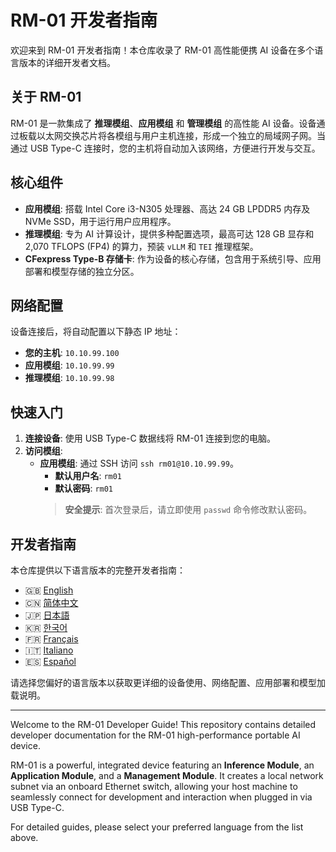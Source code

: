 # RM-01 开发者指南

欢迎来到 RM-01 开发者指南！本仓库收录了 RM-01 高性能便携 AI 设备在多个语言版本的详细开发者文档。

## 关于 RM-01

RM-01 是一款集成了 **推理模组**、**应用模组** 和 **管理模组** 的高性能 AI 设备。设备通过板载以太网交换芯片将各模组与用户主机连接，形成一个独立的局域网子网。当通过 USB Type-C 连接时，您的主机将自动加入该网络，方便进行开发与交互。

## 核心组件

- **应用模组**: 搭载 Intel Core i3-N305 处理器、高达 24 GB LPDDR5 内存及 NVMe SSD，用于运行用户应用程序。
- **推理模组**: 专为 AI 计算设计，提供多种配置选项，最高可达 128 GB 显存和 2,070 TFLOPS (FP4) 的算力，预装 `vLLM` 和 `TEI` 推理框架。
- **CFexpress Type-B 存储卡**: 作为设备的核心存储，包含用于系统引导、应用部署和模型存储的独立分区。

## 网络配置

设备连接后，将自动配置以下静态 IP 地址：

- **您的主机**: `10.10.99.100`
- **应用模组**: `10.10.99.99`
- **推理模组**: `10.10.99.98`

## 快速入门

1.  **连接设备**: 使用 USB Type-C 数据线将 RM-01 连接到您的电脑。
2.  **访问模组**:
    - **应用模组**: 通过 SSH 访问 `ssh rm01@10.10.99.99`。
      - **默认用户名**: `rm01`
      - **默认密码**: `rm01`
      > **安全提示**: 首次登录后，请立即使用 `passwd` 命令修改默认密码。


## 开发者指南

本仓库提供以下语言版本的完整开发者指南：

- 🇬🇧 [English](./RM-01%20Developer%20Guide.md)
- 🇨🇳 [简体中文](./RM-01%20开发者使用指南.md)
- 🇯🇵 [日本語](./RM-01%20開発者ガイド.md)
- 🇰🇷 [한국어](./RM-01%20개발자%20가이드.md)
- 🇫🇷 [Français](./Guide%20du%20Développeur%20RM-01.md)
- 🇮🇹 [Italiano](./Guida%20per%20Sviluppatori%20RM-01.md)
- 🇪🇸 [Español](./Guía%20del%20Desarrollador%20RM-01.md)

请选择您偏好的语言版本以获取更详细的设备使用、网络配置、应用部署和模型加载说明。

---


Welcome to the RM-01 Developer Guide! This repository contains detailed developer documentation for the RM-01 high-performance portable AI device.

RM-01 is a powerful, integrated device featuring an **Inference Module**, an **Application Module**, and a **Management Module**. It creates a local network subnet via an onboard Ethernet switch, allowing your host machine to seamlessly connect for development and interaction when plugged in via USB Type-C.

For detailed guides, please select your preferred language from the list above.
